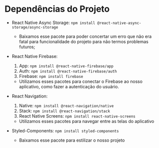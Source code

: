 # Dependências do Projeto

- React Native Async Storage: ```npm install @react-native-async-storage/async-storage```
    - Baixamos esse pacote para poder concertar um erro que não era fatal para funcionalidade do projeto para não termos problemas futuros;

- React Native Firebase:
    1. App: ```npm install @react-native-firebase/app```
    2. Auth: ```npm install @react-native-firebase/auth```
    3. Firebase:  ```npm install firebase```
    - Utilizamos esses pacotes para conectar o Firebase ao nosso aplicativo, como fazer a autenticação do usuário.

- React Navigation:
    1. Native: ```npm install @react-navigation/native```
    2. Stack: ```npm install @react-navigation/stack```
    3. React Native Screens: ```npm install react-native-screens```
    - Utilizamos esses pacotes para navegar entre as telas do aplicativo

-  Styled-Components: ```npm install styled-components```
    - Baixamos esse pacote para estilizar o nosso projeto
